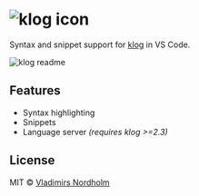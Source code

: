 <h1><img alt="klog icon" src="https://raw.githubusercontent.com/vladdeSV/vscode-klog/main/resource/readme-klog-icon.png"></h1>

Syntax and snippet support for [klog](https://github.com/jotaen/klog) in VS Code.

![klog readme](https://user-images.githubusercontent.com/7542961/113064610-a187b400-91b7-11eb-9262-c354bc4b5a24.gif)

## Features
- Syntax highlighting
- Snippets
- Language server *(requires klog >=2.3)*

## License
MIT © [Vladimirs Nordholm](https://github.com/vladdeSV)
